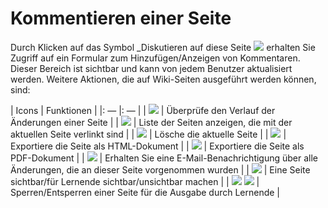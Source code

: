 # Kommentieren einer Seite

Durch Klicken auf das Symbol _Diskutieren auf diese Seite ![](../../.gitbook/assets/graphics211.png) erhalten Sie Zugriff auf ein Formular zum Hinzufügen/Anzeigen von Kommentaren. Dieser Bereich ist sichtbar und kann von jedem Benutzer aktualisiert werden. Weitere Aktionen, die auf Wiki-Seiten ausgeführt werden können, sind:

| Icons | Funktionen |
|: — |: — |
| ![](../../.gitbook/assets/images147%20%281%29.png) | Überprüfe den Verlauf der Änderungen einer Seite |
| ![](../../.gitbook/assets/images148%20%281%29.png) | Liste der Seiten anzeigen, die mit der aktuellen Seite verlinkt sind |
| ![](../../.gitbook/assets/images149%20%281%29.png) | Lösche die aktuelle Seite |
| ![](../../.gitbook/assets/images150%20%281%29.png) | Exportiere die Seite als HTML-Dokument |
| ![](../../.gitbook/assets/graphics214.png) | Exportiere die Seite als PDF-Dokument |
| ![](../../.gitbook/assets/graphics215.gif) | Erhalten Sie eine E-Mail-Benachrichtigung über alle Änderungen, die an dieser Seite vorgenommen wurden |
| ![](../../.gitbook/assets/graphics216.png) | Eine Seite sichtbar/für Lernende sichtbar/unsichtbar machen |
| ![](../../.gitbook/assets/images155%20%281%29.png) ![](../../.gitbook/assets/images152.png) | Sperren/Entsperren einer Seite für die Ausgabe durch Lernende |